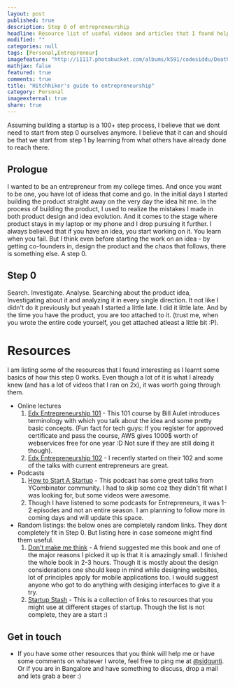 ```yaml
---
layout: post
published: true
description: Step 0 of entrepreneurship
headline: Resource list of useful videos and articles that I found helpful
modified: ""
categories: null
tags: [Personal,Entrepreneur]
imagefeature: "http://i1117.photobucket.com/albums/k591/codesiddu/DeathtoStock_Wired3_zps8d91db12.jpg"
mathjax: false
featured: true
comments: true
title: "Hitchhiker's guide to entrepreneurship"
category: Personal
imageexternal: true
share: true
---
```


Assuming building a startup is a 100+ step process, I believe that we dont need to start from step 0 ourselves anymore. I believe that it can and should be that we start from step 1 by learning from what others have already done to reach there.

## Prologue
I wanted to be an entrepreneur from my college times. And once you want to be one, you have lot of ideas that come and go. In the initial days I started building the product straight away on the very day the idea hit me. In the process of building the product, I used to realize the mistakes I made in both product design and idea evolution. And it comes to the stage where product stays in my laptop or my phone and I drop pursuing it further. I always believed that if you have an idea, you start working on it. You learn when you fail. But I think even before starting the work on an idea - by getting co-founders in, design the product and the chaos that follows, there is something else. A step 0. 

## Step 0
Search. Investigate. Analyse. Searching about the product idea, Investigating about it and analyzing it in every single direction. It not like I didn't do it previously but yeaah I started a little late. I did it little late. And by the time you have the product, you are too attached to it. (trust me, when you wrote the entire code yourself, you get attached atleast a little bit :P). 

# Resources
I am listing some of the resources that I found interesting as I learnt some basics of how this step 0 works. Even though a lot of it is what I already knew (and has a lot of videos that I ran on 2x), it was worth going through them. 

- Online lectures 
	1. [Edx Entrepreneurship 101](https://www.edx.org/course/entrepreneurship-101-who-customer-mitx-15-390-1x-0) - This 101 course by Bill Aulet introduces terminology with which you talk about the idea and some pretty basic concepts. (Fun fact for tech guys: If you register for approved certificate and pass the course, AWS gives 1000$ worth of webservices free for one year :D Not sure if they are still doing it though). 
    2. [Edx Entrepreneurship 102](https://www.edx.org/course/entrepreneurship-102-what-can-you-do-mitx-15-390-2x-0) - I recently started on their 102 and some of the talks with current entrepreneurs are great.
- Podcasts
	1. [How to Start A Startup](https://itunes.apple.com/in/podcast/how-to-start-a-startup/id922398209?mt=2) - This podcast has some great talks from YCombinator community. I had to skip some coz they didn't fit what I was looking for, but some videos were awesome.
    2. Though I have listened to some podcasts for Entrepreneurs, it was 1-2 episodes and not an entire season. I am planning to follow more in coming days and will update this space.
- Random listings: the below ones are completely random links. They dont completely fit in Step 0. But listing here in case someone might find them useful. 
	1. [Don't make me think](http://www.amazon.in/Dont-Make-Me-Think-Usability/dp/0321344758) - A friend suggested me this book and one of the major reasons I picked it up is that it is amazingly small. I finished the whole book in 2-3 hours. Though it is mostly about the design considerations one should keep in mind while designing websites, lot of principles apply for mobile applications too. I would suggest anyone who got to do anything with desiging interfaces to give it a try.
    2. [Startup Stash](http://startupstash.com/) - This is a collection of links to resources that you might use at different stages of startup. Though the list is not complete, they are a start :)

## Get in touch
- If you have some other resources that you think will help me or have some comments on whatever I wrote, feel free to ping me at [@sidgunti](https://twitter.com/sidgunti). Or if you are in Bangalore and have something to discuss, drop a mail and lets grab a beer :)



